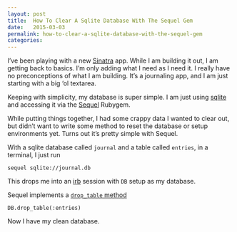 ```yaml
---
layout: post
title:  How To Clear A Sqlite Database With The Sequel Gem
date:   2015-03-03
permalink: how-to-clear-a-sqlite-database-with-the-sequel-gem
categories:
---
```


I’ve been playing with a new [Sinatra](http://sinatrarb.com) app. While I am building it out, I am getting back to basics. I’m only adding what I need as I need it. I really have no preconceptions of what I am building. It’s a journaling app, and I am just starting with a big ‘ol textarea.

Keeping with simplicity, my database is super simple. I am just using [sqlite](http://www.sqlite.org/) and accessing it via the [Sequel](http://sequel.jeremyevans.net/index.html) Rubygem.

While putting things together, I had some crappy data I wanted to clear out, but didn’t want to write some method to reset the database or setup environments yet. Turns out it’s pretty simple with Sequel.

With a sqlite database called `journal` and a table called `entries`, in a terminal, I just run

    sequel sqlite://journal.db

This drops me into an [irb](http://ruby-doc.org//stdlib-2.0/libdoc/irb/rdoc/IRB.html) session with `DB` setup as my database.

Sequel implements a [`drop_table` method](http://sequel.jeremyevans.net/rdoc/classes/Sequel/Database.html#method-i-drop_table)

    DB.drop_table(:entries)

Now I have my clean database.
